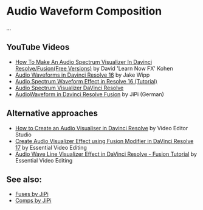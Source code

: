 
# Audio Waveform Composition

...


## YouTube Videos

- [How To Make An Audio Spectrum Visualizer In Davinci Resolve/Fusion(Free Versions)](https://youtu.be/3g1P_2p0MvY) by David 'Learn Now FX' Kohen
- [Audio Waveforms in Davinci Resolve 16](https://youtu.be/35RCqHTQNPc) by Jake Wipp
- [Audio Spectrum Waveform Effect in Resolve 16 (Tutorial)](https://youtu.be/2W9EYuf6y6o)
- [Audio Spectrum Visualizer DaVinci Resolve](https://www.youtube.com/watch?v=I--pyLXjKqc)
- [AudioWaveform in Davinci Resolve Fusion](https://youtu.be/KY3L-qM9EQA) by JiPi (German)

## Alternative approaches

- [How to Create an Audio Visualiser in Davinci Resolve](https://youtu.be/E9oWXZjBTCg) by Video Editor Studio
- [Create Audio Visualizer Effect using Fusion Modifier in DaVinci Resolve 17](https://youtu.be/W5oJFvg2m9c) by Essential Video Editing
- [Audio Wave Line Visualizer Effect in DaVinci Resolve - Fusion Tutorial](https://youtu.be/h3I4F-WLMNM) by Essential Video Editing

## See also:

- [Fuses by JiPi](../../Fuses/jipi/README.md)
- [Comps by JiPi](README.md)
